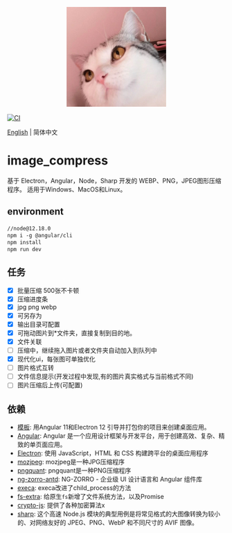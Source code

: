 <p align="center">
    <img width="230" src="./favicon.512x512.png">
</p>

[![CI](https://github.com/AlanSean/image_compress/actions/workflows/lint-test-e2e-build.yml/badge.svg)](https://github.com/AlanSean/image_compress/actions/workflows/lint-test-e2e-build.yml)

[English](README.md) | 简体中文



# image_compress

基于 Electron，Angular，Node，Sharp 开发的 WEBP、PNG，JPEG图形压缩程序。
适用于Windows、MacOS和Linux。

## environment

```
//node@12.18.0
npm i -g @angular/cli
npm install 
npm run dev
```

## 任务
- [x] 批量压缩 500张不卡顿
- [x] 压缩进度条
- [x] jpg png webp
- [x] 可另存为
- [x] 输出目录可配置
- [x] 可拖动图片到*文件夹，直接复制到目的地。
- [x] 文件关联
- [ ] 压缩中，继续拖入图片或者文件夹自动加入到队列中
- [x] 现代化ui，每张图可单独优化
- [ ] 图片格式互转
- [ ] 文件信息提示(开发过程中发现,有的图片真实格式与当前格式不同)
- [ ] 图片压缩后上传(可配置)

## 依赖

- [模板](https://github.com/maximegris/angular-electron): 用Angular 11和Electron 12 引导并打包你的项目来创建桌面应用。
- [Angular](https://angular.cn/): Angular 是一个应用设计框架与开发平台，用于创建高效、复杂、精致的单页面应用。
- [Electron](https://www.electronjs.org/): 使用 JavaScript，HTML 和 CSS 构建跨平台的桌面应用程序
- [mozjpeg](https://github.com/mozilla/mozjpeg): mozjpeg是一种JPG压缩程序
- [pngquant](https://github.com/kornelski/pngquant): pngquant是一种PNG压缩程序
- [ng-zorro-antd](https://ng.ant.design/docs/introduce/zh): NG-ZORRO - 企业级 UI 设计语言和 Angular 组件库
- [execa](https://github.com/sindresorhus/execa): execa改进了child_process的方法
- [fs-extra](https://github.com/jprichardson/node-fs-extra): 给原生`fs`新增了文件系统方法，以及Promise
- [crypto-js](https://github.com/brix/crypto-js): 提供了各种加密算法x
- [sharp](https://github.com/lovell/sharp): 这个高速 Node.js 模块的典型用例是将常见格式的大图像转换为较小的、对网络友好的 JPEG、PNG、WebP 和不同尺寸的 AVIF 图像。
